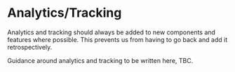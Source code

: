 # Analytics/Tracking

Analytics and tracking should always be added to new components and features where possible. This prevents us from having to go back and add it retrospectively.

Guidance around analytics and tracking to be written here, TBC.